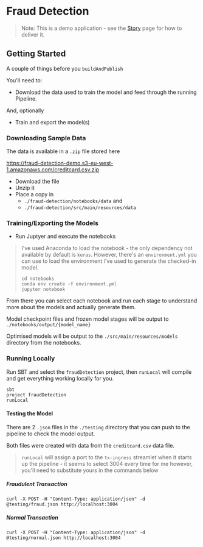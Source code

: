# Fraud Detection 

> Note: This is a demo application - see the [Story](docs/STORY.md) page for how to deliver it.

## Getting Started

A couple of things before you `buildAndPublish`

You'll need to:

- Download the data used to train the model and feed through the running Pipeline. 

And, optionally

- Train and export the model(s)

### Downloading Sample Data

The data is available in a `.zip` file stored here

https://fraud-detection-demo.s3-eu-west-1.amazonaws.com/creditcard.csv.zip

- Download the file
- Unzip it
- Place a copy in 
  - `./fraud-detection/notebooks/data` and 
  - `./fraud-detection/src/main/resources/data`
  
### Training/Exporting the Models

- Run Juptyer and execute the notebooks

> I've used Anaconda to load the notebook - the only dependency not available by default is `keras`. However, there's an `environment.yml` you can use to load the environment i've used to generate the checked-in model.
> ```shell script
> cd notebooks
> conda env create -f environment.yml
> jupyter notebook
> ```
> 

From there you can select each notebook and run each stage to understand more about the models and actually generate them.

Model checkpoint files and frozen model stages will be output to `./notebooks/output/{model_name}`

Optimised models will be output to the `./src/main/resources/models` directory from the notebooks.

### Running Locally

Run SBT and select the `fraudDetection` project, then `runLocal` will compile and get everything working locally for you.

```shell script
sbt
project fraudDetection
runLocal
```

#### Testing the Model

There are 2 `.json` files in the `./testing` directory that you can push to the pipeline to check the model output.

Both files were created with data from the `creditcard.csv` data file.

> `runLocal` will assign a port to the `tx-ingress` streamlet when it starts up the pipeline - it seems to select 3004 every time for me however, you'll need to substitute yours in the commands below

##### Fraudulent Transaction

```shell script
curl -X POST -H "Content-Type: application/json" -d @testing/fraud.json http://localhost:3004
```

##### Normal Transaction

```shell script
curl -X POST -H "Content-Type: application/json" -d @testing/normal.json http://localhost:3004
```
